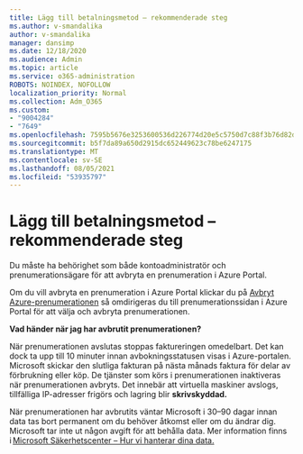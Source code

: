 ```yaml
---
title: Lägg till betalningsmetod – rekommenderade steg
ms.author: v-smandalika
author: v-smandalika
manager: dansimp
ms.date: 12/18/2020
ms.audience: Admin
ms.topic: article
ms.service: o365-administration
ROBOTS: NOINDEX, NOFOLLOW
localization_priority: Normal
ms.collection: Adm_O365
ms.custom:
- "9004284"
- "7649"
ms.openlocfilehash: 7595b5676e3253600536d226774d20e5c5750d7c88f3b76d82d82c320fb295a8
ms.sourcegitcommit: b5f7da89a650d2915dc652449623c78be6247175
ms.translationtype: MT
ms.contentlocale: sv-SE
ms.lasthandoff: 08/05/2021
ms.locfileid: "53935797"
---
```

# <a name="add-payment-method---recommended-steps"></a>Lägg till betalningsmetod – rekommenderade steg

Du måste ha behörighet som både kontoadministratör och prenumerationsägare för att avbryta en prenumeration i Azure Portal. 

Om du vill avbryta en prenumeration i Azure Portal klickar  du på [Avbryt Azure-prenumerationen](https://ms.portal.azure.com/#blade/Microsoft_Azure_Billing/SubscriptionsBlade) så omdirigeras du till prenumerationssidan i Azure Portal för att välja och avbryta prenumerationen. 

**Vad händer när jag har avbrutit prenumerationen?** 

När prenumerationen avslutas stoppas faktureringen omedelbart. Det kan dock ta upp till 10 minuter innan avbokningsstatusen visas i Azure-portalen. Microsoft skickar den slutliga fakturan på nästa månads faktura för delar av förbrukning eller köp. De tjänster som körs i prenumerationen inaktiveras när prenumerationen avbryts. Det innebär att virtuella maskiner avslogs, tillfälliga IP-adresser frigörs och lagring blir **skrivskyddad.** 

När prenumerationen har avbrutits väntar Microsoft i 30–90 dagar innan data tas bort permanent om du behöver åtkomst eller om du ändrar dig. Microsoft tar inte ut någon avgift för att behålla data. Mer information finns i [Microsoft Säkerhetscenter – Hur vi hanterar dina data.](https://www.microsoft.com/trust-center/privacy/data-management#leave)



